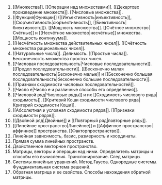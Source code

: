 1. [[Множества]]. [[Операции над множествами]]. [[Декартово произведение множеств]]. [[Числовые множества]].
2. [[Функция|Функции]] ([[Инъективность|инъективность]], [[Сюръективность|сюръективность]], [[Биективность|биективность]]). [[Мощность множества]]. [[Счётное множество|Счётные]] и [[Несчётное множество|несчётные]] множества. [[Мощность континуума]].
3. [[Несчётность множества действительных чисел]]. [[Счётность множества рациональных чисел]].
4. [[Натуральные числа]]. Делимость. [[Простые числа]]. Бесконечность множества простых чисел.
5. [[Числовая последовательность|Числовые последовательности]]. [[Предел последовательности]]. [[Бесконечно малая последовательность|Бесконечно малые]] и [[Бесконечно большая последовательность|бесконечно большие последовательности]].
6. [[Признаки сходимости числовых последовательностей]].
7. [[Число e|Число e и различные способы его определения]].
8. [[Числовой ряд|Числовые ряды]] и их [[Сходимость числового ряда|сходимость]]. [[Критерий Коши сходимости числового ряда|Критерий сходимости Коши]].
9. [[Абсолютная и условная сходимости рядов]]. [[Признаки сходимости рядов]].
10. [[Двойной ряд|Двойные]] и [[Повторный ряд|повторные ряды]].
11. [[Линейное пространство|Линейное]] и [[Аффинное пространство|аффинное]] пространства. [[Факторпространство]].
12. Линейная зависимость, базис, размерность и координаты.
13. Прямая сумма линейных пространств.
14. Двойственное векторное пространство.
15. Матрицы, векторы и операции над ними. Определитель матрицы и способы его вычисления. Транспонирование. След матрицы.
16. Системы линейных уравнений. Метод Гаусса. Однородные системы. Фундаментальная система решений. 
17. Обратная матрица и ее свойства. Способы нахождения обратной матрицы.